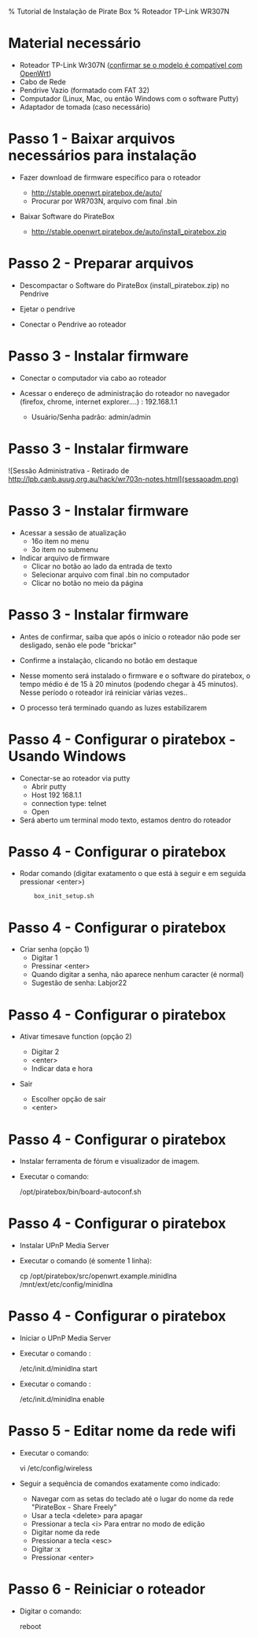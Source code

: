 % Tutorial de Instalação de Pirate Box
% Roteador TP-Link WR307N


# Material necessário

* Roteador TP-Link Wr307N ([confirmar se o modelo é compatível com OpenWrt](https://wiki.openwrt.org/toh/tp-link/tl-wr703n))
* Cabo de Rede
* Pendrive Vazio (formatado com FAT 32)
* Computador (Linux, Mac, ou então Windows com o software Putty)
* Adaptador de tomada (caso necessário)

# Passo 1 - Baixar arquivos necessários para instalação

* Fazer download de firmware específico para o roteador

    * http://stable.openwrt.piratebox.de/auto/
    * Procurar por WR703N, arquivo com final .bin


* Baixar Software do PirateBox

    * http://stable.openwrt.piratebox.de/auto/install_piratebox.zip

# Passo 2 - Preparar arquivos

* Descompactar o Software do PirateBox (install_piratebox.zip) no Pendrive
* Ejetar o pendrive

* Conectar o Pendrive ao roteador


# Passo 3 - Instalar firmware

* Conectar o computador via cabo ao roteador 

* Acessar o endereço de administração do roteador no navegador (firefox,
  chrome, internet explorer....) : 192.168.1.1

  * Usuário/Senha padrão: admin/admin

# Passo 3 - Instalar firmware

![Sessão Administrativa - Retirado de
http://lpb.canb.auug.org.au/hack/wr703n-notes.html](sessaoadm.png)

# Passo 3 - Instalar firmware


* Acessar a sessão de atualização
    * 16o item no menu
    * 3o item no submenu
* Indicar arquivo de firmware
    * Clicar no botão ao lado da entrada de texto
    * Selecionar arquivo com final .bin no computador
    * Clicar no botão no meio da página


# Passo 3 - Instalar firmware
* Antes de confirmar, saiba que após o início o roteador não pode ser
      desligado, senão ele pode "brickar"

* Confirme a instalação, clicando no botão em destaque

* Nesse momento será instalado o firmware e o software do piratebox, o tempo médio é de 15 à 20 minutos (podendo chegar à 45 minutos). Nesse período o roteador irá reiniciar várias vezes..

* O processo terá terminado quando as luzes estabilizarem

# Passo 4 - Configurar o  piratebox - Usando Windows

* Conectar-se ao roteador via putty
    * Abrir putty
    * Host 192 168.1.1
    * connection type: telnet
    * Open
* Será aberto um terminal modo texto, estamos dentro do roteador

# Passo 4 - Configurar o  piratebox

* Rodar comando (digitar exatamento o que está à seguir e em seguida pressionar
  \<enter\>)

          box_init_setup.sh

# Passo 4 - Configurar o  piratebox

* Criar senha (opção 1)
    * Digitar 1 
    * Pressinar \<enter\>
    * Quando digitar a senha, não aparece nenhum caracter (é normal)
    * Sugestão de senha: Labjor22

# Passo 4 - Configurar o  piratebox

* Ativar timesave function (opção 2)
    * Digitar 2
    * \<enter\>
    * Indicar data e hora

* Sair
    * Escolher opção de sair
    * \<enter\>

# Passo 4 - Configurar o  piratebox

* Instalar ferramenta de fórum e visualizador de imagem. 
* Executar o comando:

    /opt/piratebox/bin/board-autoconf.sh



# Passo 4 - Configurar o  piratebox
* Instalar UPnP Media Server
* Executar o comando (é somente 1 linha):

    cp /opt/piratebox/src/openwrt.example.minidlna /mnt/ext/etc/config/minidlna

# Passo 4 - Configurar o  piratebox
* Iniciar o UPnP Media Server
* Executar o comando :

    /etc/init.d/minidlna start

* Executar o comando :

    /etc/init.d/minidlna enable

# Passo 5 - Editar nome da rede wifi 

* Executar o comando:

    vi /etc/config/wireless 

* Seguir a sequência de comandos exatamente como indicado:
    * Navegar com as setas do teclado até o lugar do nome da rede "PirateBox - Share Freely"
    * Usar a tecla \<delete\> para apagar
    * Pressionar a tecla  \<i\> Para entrar no modo de edição
    * Digitar nome da rede
    * Pressionar a tecla \<esc\>
    * Digitar :x
    * Pressionar \<enter\>

# Passo 6 - Reiniciar o roteador
* Digitar o comando:

    reboot

